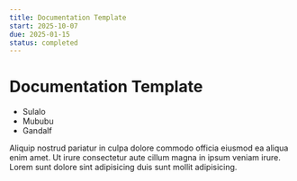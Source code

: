 ```yaml
---
title: Documentation Template
start: 2025-10-07
due: 2025-01-15
status: completed
---
```


# Documentation Template

- Sulalo
- Mububu
- Gandalf

Aliquip nostrud pariatur in culpa dolore commodo officia eiusmod ea aliqua enim amet. Ut irure consectetur aute cillum magna in ipsum veniam irure. Lorem sunt dolore sint adipisicing duis sunt mollit adipisicing.
